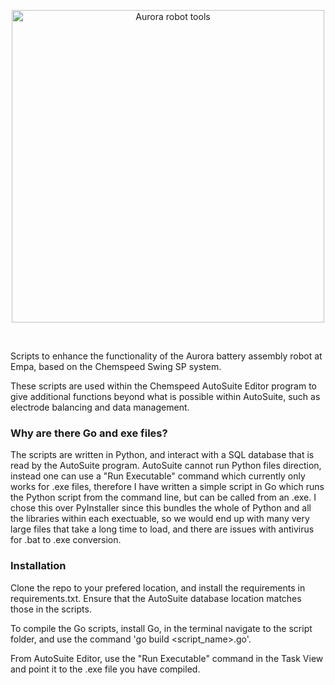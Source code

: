 <p align="center">
  <img src="https://github.com/user-attachments/assets/93ce6402-2a82-4681-8fe6-309664594d0a" width="500" align="center" alt="Aurora robot tools">
</p>
</br>

Scripts to enhance the functionality of the Aurora battery assembly robot at Empa, based on the Chemspeed Swing SP system.

These scripts are used within the Chemspeed AutoSuite Editor program to give additional functions beyond what is possible within AutoSuite, such as electrode balancing and data management.


### Why are there Go and exe files?

The scripts are written in Python, and interact with a SQL database that is read by the AutoSuite program. AutoSuite cannot run Python files direction, instead one can use a "Run Executable" command which currently only works for .exe files, therefore I have written a simple script in Go which runs the Python script from the command line, but can be called from an .exe. I chose this over PyInstaller since this bundles the whole of Python and all the libraries within each exectuable, so we would end up with many very large files that take a long time to load, and there are issues with antivirus for .bat to .exe conversion.


### Installation

Clone the repo to your prefered location, and install the requirements in requirements.txt. Ensure that the AutoSuite database location matches those in the scripts.

To compile the Go scripts, install Go, in the terminal navigate to the script folder, and use the command 'go build <script_name>.go'.

From AutoSuite Editor, use the "Run Executable" command in the Task View and point it to the .exe file you have compiled.
